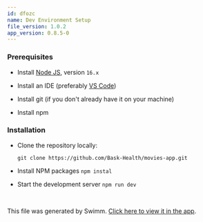 ```yaml
---
id: dfozc
name: Dev Environment Setup
file_version: 1.0.2
app_version: 0.8.5-0
---
```


### **Prerequisites**

*   Install [Node JS](https://nodejs.org/en/download/), version `16.x`
    
*   Install an IDE (preferably [VS Code](https://code.visualstudio.com/))
    
*   Install git (if you don't already have it on your machine)
    
*   Install npm
    

### **Installation**

*   Clone the repository locally:
    
    ```
    git clone https://github.com/Bask-Health/movies-app.git
    ```
    
*   Install NPM packages `npm instal`
    
*   Start the development server `npm run dev`

<br/>

This file was generated by Swimm. [Click here to view it in the app](https://app.swimm.io/repos/Z2l0aHViJTNBJTNBbW92aWVzLWFwcCUzQSUzQUJhc2stSGVhbHRo/docs/dfozc).